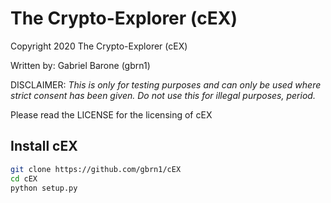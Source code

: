 # The Crypto-Explorer (cEX)

Copyright 2020 The Crypto-Explorer (cEX)

Written by: Gabriel Barone (gbrn1)

DISCLAIMER: *This is only for testing purposes and can only be used where strict consent has been given. Do not use this for illegal purposes, period.*

Please read the LICENSE for the licensing of cEX

## Install cEX

```bash
git clone https://github.com/gbrn1/cEX
cd cEX
python setup.py
```
